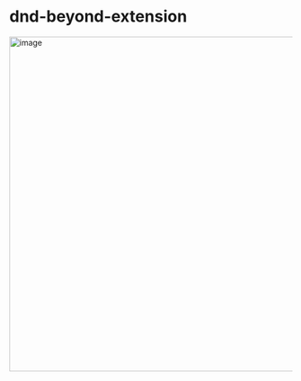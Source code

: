 # dnd-beyond-extension

<img width="596" alt="image" src="https://github.com/user-attachments/assets/631ff5aa-d98f-474d-ba65-fed753b3df63">
